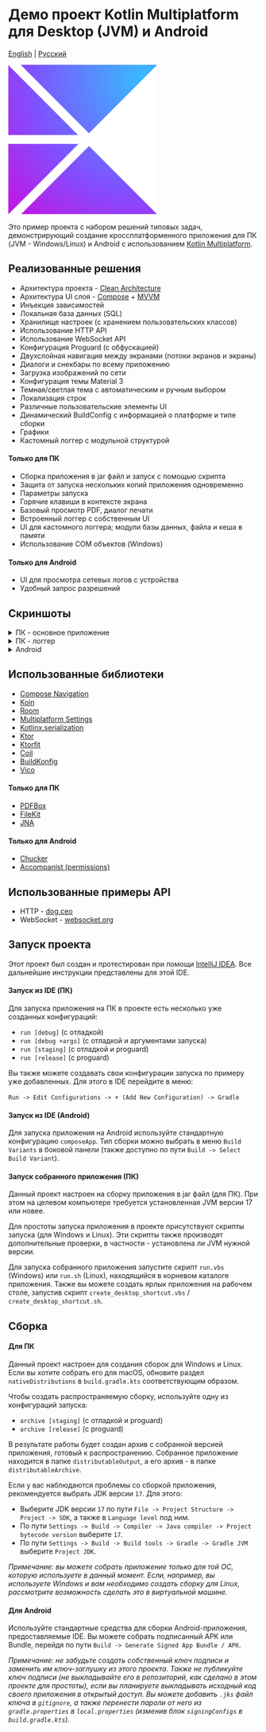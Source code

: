 # Демо проект Kotlin Multiplatform для Desktop (JVM) и Android
[English](https://github.com/RznNike/DemoKMP#readme) | [Русский](/README.ru.md)

<img src="/readmeFiles/KMP_logo.png" alt="logo" width="300"/>

Это пример проекта с набором решений типовых задач, демонстрирующий создание кроссплатформенного приложения для ПК (JVM - Windows/Linux) и Android с использованием [Kotlin Multiplatform](https://www.jetbrains.com/kotlin-multiplatform/).

## Реализованные решения
* Архитектура проекта - [Clean Architecture](https://blog.cleancoder.com/uncle-bob/2012/08/13/the-clean-architecture.html)
* Архитектура UI слоя - [Compose](https://developer.android.com/develop/ui/compose/documentation) + [MVVM](https://developer.android.com/topic/libraries/architecture/viewmodel)
* Инъекция зависимостей
* Локальная база данных (SQL)
* Хранилище настроек (с хранением пользовательских классов)
* Использование HTTP API
* Использование WebSocket API
* Конфигурация Proguard (с обфускацией)
* Двухслойная навигация между экранами (потоки экранов и экраны)
* Диалоги и снекбары по всему приложению
* Загрузка изображений по сети
* Конфигурация темы Material 3
* Темная/светлая тема с автоматическим и ручным выбором
* Локализация строк
* Различные пользовательские элементы UI
* Динамический BuildConfig с информацией о платформе и типе сборки
* Графики
* Кастомный логгер с модульной структурой

#### Только для ПК
* Сборка приложения в jar файл и запуск с помощью скрипта
* Защита от запуска нескольких копий приложения одновременно
* Параметры запуска
* Горячие клавиши в контексте экрана
* Базовый просмотр PDF, диалог печати
* Встроенный логгер с собственным UI
* UI для кастомного логгера; модули базы данных, файла и кеша в памяти
* Использование COM объектов (Windows)

#### Только для Android
* UI для просмотра сетевых логов с устройства
* Удобный запрос разрешений

## Скриншоты
<details>
    <summary>ПК - основное приложение</summary>
    <img src="/readmeFiles/ru/screenshots/pc/screenshot_1.png" alt="screenshot" width="400"/>
    <img src="/readmeFiles/ru/screenshots/pc/screenshot_2.png" alt="screenshot" width="400"/>
    <img src="/readmeFiles/ru/screenshots/pc/screenshot_3.png" alt="screenshot" width="400"/>
    <img src="/readmeFiles/ru/screenshots/pc/screenshot_4.png" alt="screenshot" width="400"/>
    <img src="/readmeFiles/ru/screenshots/pc/screenshot_5.png" alt="screenshot" width="400"/>
    <img src="/readmeFiles/ru/screenshots/pc/screenshot_6.png" alt="screenshot" width="400"/>
    <img src="/readmeFiles/ru/screenshots/pc/screenshot_7.png" alt="screenshot" width="400"/>
    <img src="/readmeFiles/ru/screenshots/pc/screenshot_8.png" alt="screenshot" width="400"/>
    <img src="/readmeFiles/ru/screenshots/pc/screenshot_9.png" alt="screenshot" width="400"/>
    <img src="/readmeFiles/ru/screenshots/pc/screenshot_10.png" alt="screenshot" width="400"/>
</details>

<details>
    <summary>ПК - логгер</summary>
    <img src="/readmeFiles/ru/screenshots/pc/screenshot_11.png" alt="screenshot" width="600"/>
    <img src="/readmeFiles/ru/screenshots/pc/screenshot_12.png" alt="screenshot" width="600"/>
    <img src="/readmeFiles/ru/screenshots/pc/screenshot_13.png" alt="screenshot" width="600"/>
</details>

<details>
    <summary>Android</summary>
    <img src="/readmeFiles/ru/screenshots/android/screenshot_1.jpg" alt="screenshot" width="250"/>
    <img src="/readmeFiles/ru/screenshots/android/screenshot_2.jpg" alt="screenshot" width="250"/>
    <img src="/readmeFiles/ru/screenshots/android/screenshot_3.jpg" alt="screenshot" width="250"/>
    <img src="/readmeFiles/ru/screenshots/android/screenshot_4.jpg" alt="screenshot" width="250"/>
    <img src="/readmeFiles/ru/screenshots/android/screenshot_5.jpg" alt="screenshot" width="250"/>
    <img src="/readmeFiles/ru/screenshots/android/screenshot_6.jpg" alt="screenshot" width="250"/>
    <img src="/readmeFiles/ru/screenshots/android/screenshot_7.jpg" alt="screenshot" width="250"/>
    <img src="/readmeFiles/ru/screenshots/android/screenshot_8.jpg" alt="screenshot" width="250"/>
</details>

## Использованные библиотеки
* [Compose Navigation](https://www.jetbrains.com/help/kotlin-multiplatform-dev/compose-navigation.html)
* [Koin](https://insert-koin.io/)
* [Room](https://developer.android.com/jetpack/androidx/releases/room)
* [Multiplatform Settings](https://github.com/russhwolf/multiplatform-settings)
* [Kotlinx.serialization](https://github.com/Kotlin/kotlinx.serialization)
* [Ktor](https://ktor.io/)
* [Ktorfit](https://foso.github.io/Ktorfit/)
* [Coil](https://coil-kt.github.io/coil/)
* [BuildKonfig](https://github.com/yshrsmz/BuildKonfig)
* [Vico](https://github.com/patrykandpatrick/vico)

#### Только для ПК
* [PDFBox](https://pdfbox.apache.org/)
* [FileKit](https://github.com/vinceglb/FileKit)
* [JNA](https://github.com/java-native-access/jna)

#### Только для Android
* [Chucker](https://github.com/ChuckerTeam/chucker)
* [Accompanist (permissions)](https://github.com/google/accompanist/tree/main/permissions)

## Использованные примеры API
* HTTP - [dog.ceo](https://dog.ceo/dog-api/)
* WebSocket - [websocket.org](https://websocket.org/tools/websocket-echo-server)

## Запуск проекта
Этот проект был создан и протестирован при помощи [IntelliJ IDEA](https://www.jetbrains.com/idea/). Все дальнейшие инструкции представлены для этой IDE.

#### Запуск из IDE (ПК)
Для запуска приложения на ПК в проекте есть несколько уже созданных конфигураций:
* ```run [debug]``` (с отладкой)
* ```run [debug +args]``` (с отладкой и аргументами запуска)
* ```run [staging]``` (с отладкой и proguard)
* ```run [release]``` (с proguard)

Вы также можете создавать свои конфигурации запуска по примеру уже добавленных. Для этого в IDE перейдите в меню:

```Run -> Edit Configurations -> + (Add New Configuration) -> Gradle```

#### Запуск из IDE (Android)

Для запуска приложения на Android используйте стандартную конфигурацию ```composeApp```. Тип сборки можно выбрать в меню ```Build Variants``` в боковой панели (также доступно по пути ```Build -> Select Build Variant```).

#### Запуск собранного приложения (ПК)
Данный проект настроен на сборку приложения в jar файл (для ПК). При этом на целевом компьютере требуется установленная JVM версии 17 или новее.

Для простоты запуска приложения в проекте присутствуют скрипты запуска (для Windows и Linux). Эти скрипты также производят дополнительные проверки, в частности - установлена ли JVM нужной версии.

Для запуска собранного приложения запустите скрипт ```run.vbs``` (Windows) или ```run.sh``` (Linux), находящийся в корневом каталоге приложения. Также вы можете создать ярлык приложения на рабочем столе, запустив скрипт ```create_desktop_shortcut.vbs``` / ```create_desktop_shortcut.sh```.

## Сборка

#### Для ПК
Данный проект настроен для создания сборок для Windows и Linux. Если вы хотите собрать его для macOS, обновите раздел ```nativeDistributions``` в ```build.gradle.kts``` соответствующим образом.

Чтобы создать распространяемую сборку, используйте одну из конфигураций запуска:
* ```archive [staging]``` (с отладкой и proguard)
* ```archive [release]``` (с proguard)

В результате работы будет создан архив с собранной версией приложения, готовый к распространению. Собранное приложение находится в папке ```distributableOutput```, а его архив - в папке ```distributableArchive```.

Если у вас наблюдаются проблемы со сборкой приложения, рекомендуется выбрать JDK версии ```17```. Для этого:
* Выберите JDK версии ```17``` по пути ```File -> Project Structure -> Project -> SDK```, а также в ```Language level``` под ним.
* По пути ```Settings -> Build -> Compiler -> Java compiler -> Project bytecode version``` выберите ```17```.
* По пути ```Settings -> Build -> Build tools -> Gradle -> Gradle JVM``` выберите ```Project JDK```.

*Примечание: вы можете собрать приложение только для той ОС, которую используете в данный момент. Если, например, вы используете Windows и вам необходимо создать сборку для Linux, рассмотрите возможность сделать это в виртуальной машине.*

#### Для Android
Используйте стандартные средства для сборки Android-приложения, предоставляемые IDE. Вы можете собрать подписанный APK или Bundle, перейдя по пути ```Build -> Generate Signed App Bundle / APK```.

*Примечание: не забудьте создать собственный ключ подписи и заменить им ключ-заглушку из этого проекта. Также не публикуйте ключ подписи (не выкладывайте его в репозиторий, как сделано в этом проекте для простоты), если вы планируете выкладывать исходный код своего приложения в открытый доступ. Вы можете добавить ```.jks``` файл ключа в ```gitignore```, а также перенести пароли от него из ```gradle.properties``` в ```local.properties``` (изменив блок ```signingConfigs``` в ```build.gradle.kts```).*